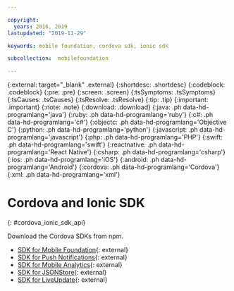 ```yaml
---

copyright:
  years: 2016, 2019
lastupdated: "2019-11-29"

keywords: mobile foundation, cordova sdk, ionic sdk

subcollection:  mobilefoundation

---
```


{:external: target="_blank" .external}
{:shortdesc: .shortdesc}
{:codeblock: .codeblock}
{:pre: .pre}
{:screen: .screen}
{:tsSymptoms: .tsSymptoms}
{:tsCauses: .tsCauses}
{:tsResolve: .tsResolve}
{:tip: .tip}
{:important: .important}
{:note: .note}
{:download: .download}
{:java: .ph data-hd-programlang='java'}
{:ruby: .ph data-hd-programlang='ruby'}
{:c#: .ph data-hd-programlang='c#'}
{:objectc: .ph data-hd-programlang='Objective C'}
{:python: .ph data-hd-programlang='python'}
{:javascript: .ph data-hd-programlang='javascript'}
{:php: .ph data-hd-programlang='PHP'}
{:swift: .ph data-hd-programlang='swift'}
{:reactnative: .ph data-hd-programlang='React Native'}
{:csharp: .ph data-hd-programlang='csharp'}
{:ios: .ph data-hd-programlang='iOS'}
{:android: .ph data-hd-programlang='Android'}
{:cordova: .ph data-hd-programlang='Cordova'}
{:xml: .ph data-hd-programlang='xml'}

#	Cordova and Ionic SDK
{: #cordova_ionic_sdk_api}

Download the Cordova SDKs from npm.

* [SDK for Mobile Foundation](https://www.npmjs.com/package/cordova-plugin-mfp){: external}
* [SDK for Push Notifications](https://www.npmjs.com/package/cordova-plugin-mfp-push){: external}
* [SDK for Mobile Analytics](https://www.npmjs.com/package/cordova-plugin-mfp-analytics){: external}
* [SDK for JSONStore](https://www.npmjs.com/package/cordova-plugin-mfp-jsonstore){: external}
* [SDK for LiveUpdate](https://www.npmjs.com/package/cordova-plugin-mfp-liveupdate){: external}
